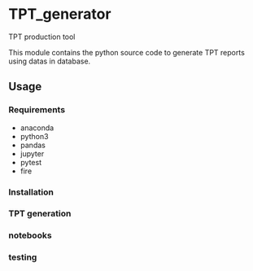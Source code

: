 # TPT_generator
TPT production tool

This module contains the python source code to generate TPT reports using datas in database.

## Usage
### Requirements
- anaconda
- python3
- pandas
- jupyter
- pytest
- fire

### Installation
### TPT generation
### notebooks
### testing

## 